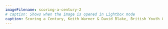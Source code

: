 ```yaml
---
imageFilename: scoring-a-century-2
# caption: Shows when the image is opened in Lightbox mode
caption: Scoring a Century, Keith Warner & David Blake, British Youth Opera
---
```

